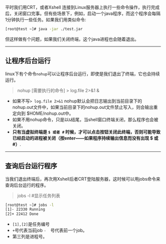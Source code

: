 
平时我们用CRT，或者Xshell 连接到Linux服务器上执行一些命令操作，执行完成后，关闭窗口完事。但有些场景下，例如，启动一个java程序，而这个程序会每隔1分钟执行一些任务。如果我们用类似命令:
```bash
[root@test ~]# java -jar ./test.jar
```
但这样做有个问题，如果我们关闭终端，这个java进程也会随着退出。

---
## 让程序后台运行
linux下有个命令`nohup`可以让程序后台运行，即使是我们退出了终端，它也会持续运行。
> nohup  [需要执行的命令]  > log.file 2>&1 &

* 如果不写`> log.file 2>&1` nohup默认会把日志输出到当前目录下的nohup.out文件中，如果当前目录下的nohup.out文件禁止写入，则会输出重定向到 $HOME/nohup.out中。
* 如果不用nohup命令，只是以`&`结尾，当shell窗口终端关闭，那么程序也会被关闭。
* **只有当虚拟终端是 `$ 或者 #` 时候，才可以点击按钮关闭此终端，否则可能导致已经启动的进程被关闭（按enter——如果程序持续输出信息而没有出现 $ 或 #）**.

----
## 查询后台运行程序

当我们退出终端后，再次用Xshell后者CRT登陆服务器，这时候可以用jobs命令来查询后台运行的程序。
> jobs -l   #显示任务列表

```bash
[root@test ~]# jobs -l
[1]- 22330 Running     
[2]+ 22412 Done      
```
* `[1],[2]`是任务编号
* ` + `号代表当前job    `-  `号代表前一个job。
*  第三列是进程号。